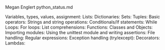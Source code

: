 Megan Englert
python_status.md

Variables, types, values, assignment: 
Lists:
Dictionaries:
Sets:
Tuples:
Basic operators:
Strings and string operations:
Conditionals/If statements:
While Loops:
For loops:
List comprehensions:
Functions:
Classes and Objects:
Importing modules:
Using the unittest module and writing assertions:
File handling:
Regular expressions:
Exception handling (try/except):
Decorators:
Lambdas: